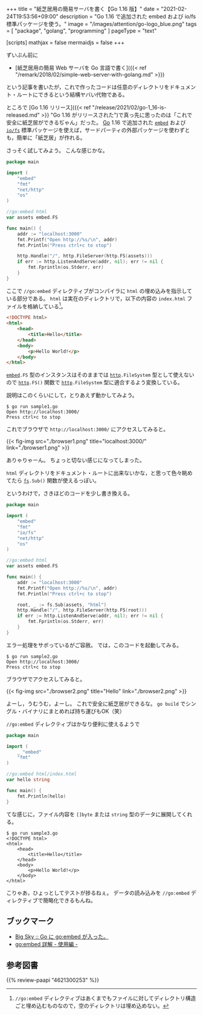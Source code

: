 +++
title = "紙芝居用の簡易サーバを書く【Go 1.16 版】"
date =  "2021-02-24T19:53:56+09:00"
description = "Go 1.16 で追加された embed および io/fs 標準パッケージを使う。"
image = "/images/attention/go-logo_blue.png"
tags = [ "package", "golang", "programming" ]
pageType = "text"

[scripts]
  mathjax = false
  mermaidjs = false
+++

ずいぶん前に

- [紙芝居用の簡易 Web サーバを Go 言語で書く]({{< ref "/remark/2018/02/simple-web-server-with-golang.md" >}})

という記事を書いたが，これで作ったコードは任意のディレクトリをドキュメント・ルートにできるという結構ヤバい代物である。

ところで [Go 1.16 リリース]({{< ref "/release/2021/02/go-1_16-is-released.md" >}} "Go 1.16 がリリースされた")で真っ先に思ったのは「これで安全に紙芝居ができるぢゃん」だった。
[Go] 1.16 で追加された [`embed`] および [`io/fs`][`fs`] 標準パッケージを使えば，サードパーティの外部パッケージを使わずとも，簡単に「紙芝居」が作れる。

さっそく試してみよう。
こんな感じかな。

```go {hl_lines=[10,11,18]}
package main

import (
    "embed"
    "fmt"
    "net/http"
    "os"
)

//go:embed html
var assets embed.FS

func main() {
    addr := "localhost:3000"
    fmt.Printf("Open http://%s/\n", addr)
    fmt.Println("Press ctrl+c to stop")

    http.Handle("/", http.FileServer(http.FS(assets)))
    if err := http.ListenAndServe(addr, nil); err != nil {
        fmt.Fprintln(os.Stderr, err)
    }
}
```

ここで `//go:embed` ディレクティブがコンパイラに `html` の埋め込みを指示している部分である。
`html` は実在のディレクトリで，以下の内容の `index.html` ファイルを格納している[^embd1]。

[^embd1]: `//go:embed` ディレクティブはあくまでもファイルに対してディレクトリ構造ごと埋め込むものなので，空のディレクトリは埋め込めない。

```html
<!DOCTYPE html>
<html>
    <head>
        <title>Hello</title>
    </head>
    <body>
        <p>Hello World!</p>
    </body>
</html>
```

[`embed`]`.FS` 型のインスタンスはそのままでは [`http`]`.FileSystem` 型として使えないので [`http`]`.FS()` 関数で [`http`]`.FileSystem` 型に適合するよう変換している。

説明はこのくらいにして，とりあえず動かしてみよう。

```text
$ go run sample1.go 
Open http://localhost:3000/
Press ctrl+c to stop
```

これでブラウザで `http://localhost:3000/` にアクセスしてみると。

{{< fig-img src="./browser1.png" title="localhost:3000/" link="./browser1.png" >}}

ありゃりゃーん。
ちょっと切ない感じになってしまった。

`html` ディレクトリをドキュメント・ルートに出来ないかな，と思って色々眺めてたら [`fs`]`.Sub()` 関数が使えるっぽい。

というわけで，さきほどのコードを少し書き換える。

```go {hl_lines=[19,20]}
package main

import (
    "embed"
    "fmt"
    "io/fs"
    "net/http"
    "os"
)

//go:embed html
var assets embed.FS

func main() {
    addr := "localhost:3000"
    fmt.Printf("Open http://%s/\n", addr)
    fmt.Println("Press ctrl+c to stop")

    root, _ := fs.Sub(assets, "html")
    http.Handle("/", http.FileServer(http.FS(root)))
    if err := http.ListenAndServe(addr, nil); err != nil {
        fmt.Fprintln(os.Stderr, err)
    }
}
```

エラー処理をサボっているがご容赦。
では，このコードを起動してみる。

```text
$ go run sample2.go 
Open http://localhost:3000/
Press ctrl+c to stop
```

ブラウザでアクセスしてみると。

{{< fig-img src="./browser2.png" title="Hello" link="./browser2.png" >}}

よーし，うむうむ，よーし。
これで安全に紙芝居ができるな。
`go build` でシングル・バイナリにまとめれば持ち運びもOK（笑）

`//go:embed` ディレクティブはかなり便利に使えるようで

```go
package main

import (
    _ "embed"
    "fmt"
)

//go:embed html/index.html
var hello string

func main() {
    fmt.Println(hello)
}
```

てな感じに，ファイル内容を `[]byte` または `string` 型のデータに展開してくれる。

```text
$ go run sample3.go 
<!DOCTYPE html>
<html>
    <head>
        <title>Hello</title>
    </head>
    <body>
        <p>Hello World!</p>
    </body>
</html>
```

こりゃあ，ひょっとしてテストが捗るねぇ。
データの読み込みを `//go:embed` ディレクティブで簡略化できるもんね。

## ブックマーク

- [Big Sky :: Go に go:embed が入った。](https://mattn.kaoriya.net/software/lang/go/20201030092005.htm)
- [go:embed 詳解 - 使用編 -](https://zenn.dev/koya_iwamura/articles/53a4469271022e)

[Go]: https://golang.org/ "The Go Programming Language"
[`embed`]: https://golang.org/pkg/embed/ "embed - The Go Programming Language"
[`fs`]: https://golang.org/pkg/io/fs/ "fs - The Go Programming Language"
[`http`]: https://golang.org/pkg/net/http/ "http - The Go Programming Language"

## 参考図書

{{% review-paapi "4621300253" %}} <!-- プログラミング言語Go -->
